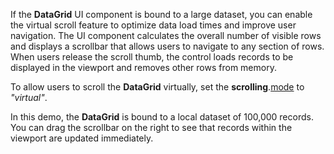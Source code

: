 If the **DataGrid** UI component is bound to a large dataset, you can enable the virtual scroll feature to optimize data load times and improve user navigation. The UI component calculates the overall number of visible rows and displays a scrollbar that allows users to navigate to any section of rows. When users release the scroll thumb, the control loads records to be displayed in the viewport and removes other rows from memory. 

To allow users to scroll the **DataGrid** virtually, set the **scrolling**.[mode](/Documentation/ApiReference/UI_Components/dxDataGrid/Configuration/scrolling/#mode) to *"virtual"*.

In this demo, the **DataGrid** is bound to a local dataset of 100,000 records. You can drag the scrollbar on the right to see that records within the viewport are updated immediately.
